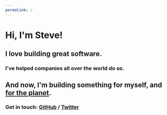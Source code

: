 ```yaml
---
permalink: /
---
```

# Hi, I'm Steve!

## I love building great software.

### I've helped companies all over the world do so.

## And now, I'm building something for myself, and [for the planet](https://ecoAPM.org).

### Get in touch: [GitHub](https://github.com/stevedesmond-ca) / [Twitter](https://twitter.com/stevedesmond_ca)